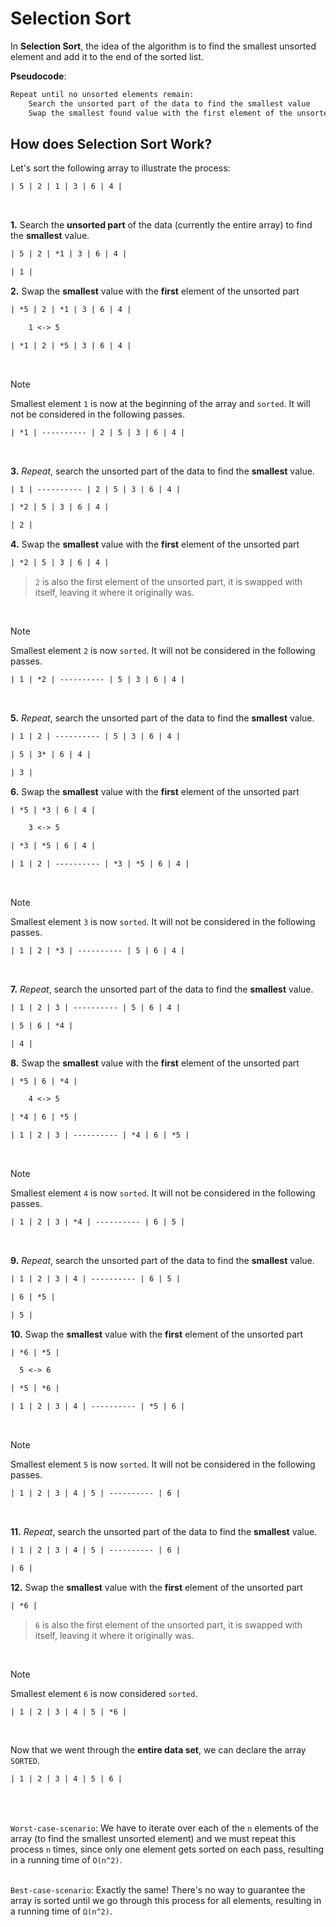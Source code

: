 # Selection Sort

In **Selection Sort**, the idea of the algorithm is to find the smallest unsorted element and add it to the end of the sorted list.

**Pseudocode**:

```txt
Repeat until no unsorted elements remain:
    Search the unsorted part of the data to find the smallest value
    Swap the smallest found value with the first element of the unsorted part
```

## How does Selection Sort Work?

Let's sort the following array to illustrate the process:

```txt
| 5 | 2 | 1 | 3 | 6 | 4 |
```
<br>

**1.** Search the **unsorted part** of the data (currently the entire array) to find the **smallest** value.

```txt
| 5 | 2 | *1 | 3 | 6 | 4 |

| 1 |
```

**2.** Swap the **smallest** value with the **first** element of the unsorted part

```txt
| *5 | 2 | *1 | 3 | 6 | 4 |

    1 <-> 5

| *1 | 2 | *5 | 3 | 6 | 4 |
```
<br>

> [!NOTE]
> Smallest element `1` is now at the beginning of the array and `sorted`. It will not be considered in the following passes.

```txt
| *1 | ---------- | 2 | 5 | 3 | 6 | 4 |
```
<br>

**3.** *Repeat*, search the unsorted part of the data to find the **smallest** value.

```txt
| 1 | ---------- | 2 | 5 | 3 | 6 | 4 |

| *2 | 5 | 3 | 6 | 4 |

| 2 |
```
**4.** Swap the **smallest** value with the **first** element of the unsorted part

```txt
| *2 | 5 | 3 | 6 | 4 |
```
> `2` is also the first element of the unsorted part, it is swapped with itself, leaving it where it originally was.

<br>

> [!NOTE]
> Smallest element `2` is now `sorted`. It will not be considered in the following passes.

```txt
| 1 | *2 | ---------- | 5 | 3 | 6 | 4 |
```

<br>

**5.** *Repeat*, search the unsorted part of the data to find the **smallest** value.

```txt
| 1 | 2 | ---------- | 5 | 3 | 6 | 4 |

| 5 | 3* | 6 | 4 |

| 3 |
```
**6.** Swap the **smallest** value with the **first** element of the unsorted part

```txt
| *5 | *3 | 6 | 4 |

    3 <-> 5

| *3 | *5 | 6 | 4 |
```
```txt
| 1 | 2 | ---------- | *3 | *5 | 6 | 4 |
```
<br>

> [!NOTE]
> Smallest element `3` is now `sorted`. It will not be considered in the following passes.

```txt
| 1 | 2 | *3 | ---------- | 5 | 6 | 4 |
```

<br>

**7.** *Repeat*, search the unsorted part of the data to find the **smallest** value.

```txt
| 1 | 2 | 3 | ---------- | 5 | 6 | 4 |

| 5 | 6 | *4 |

| 4 |
```
**8.** Swap the **smallest** value with the **first** element of the unsorted part

```txt
| *5 | 6 | *4 |

    4 <-> 5

| *4 | 6 | *5 |
```
```txt
| 1 | 2 | 3 | ---------- | *4 | 6 | *5 |
```
<br>

> [!NOTE]
> Smallest element `4` is now `sorted`. It will not be considered in the following passes.

```txt
| 1 | 2 | 3 | *4 | ---------- | 6 | 5 |
```

<br>

**9.** *Repeat*, search the unsorted part of the data to find the **smallest** value.

```txt
| 1 | 2 | 3 | 4 | ---------- | 6 | 5 |

| 6 | *5 |

| 5 |
```

**10.** Swap the **smallest** value with the **first** element of the unsorted part

```txt
| *6 | *5 |

  5 <-> 6

| *5 | *6 |
```
```txt
| 1 | 2 | 3 | 4 | ---------- | *5 | 6 |
```
<br>

> [!NOTE]
> Smallest element `5` is now `sorted`. It will not be considered in the following passes.

```txt
| 1 | 2 | 3 | 4 | 5 | ---------- | 6 |
```

<br>

**11.** *Repeat*, search the unsorted part of the data to find the **smallest** value.

```txt
| 1 | 2 | 3 | 4 | 5 | ---------- | 6 |

| 6 |
```
**12.** Swap the **smallest** value with the **first** element of the unsorted part

```txt
| *6 |
```
> `6` is also the first element of the unsorted part, it is swapped with itself, leaving it where it originally was.

<br>

> [!NOTE]
> Smallest element `6` is now considered `sorted`.

```txt
| 1 | 2 | 3 | 4 | 5 | *6 |
```

<br>

Now that we went through the **entire data set**, we can declare the array `SORTED`.

```txt
| 1 | 2 | 3 | 4 | 5 | 6 |
```
<br><br>

`Worst-case-scenario`: We have to iterate over each of the `n` elements of the array (to find the smallest unsorted element) and we must repeat this process `n` times, since only one element gets sorted on each pass, resulting in a running time of `O(n^2)`.
<br><br>

`Best-case-scenario`: Exactly the same! There's no way to guarantee the array is sorted until we go through this process for all elements, resulting in a running time of `Ω(n^2)`. 
